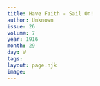 ```yaml
---
title: Have Faith - Sail On!
author: Unknown
issue: 26
volume: 7
year: 1916
month: 29
day: V
tags:
layout: page.njk
image:
---
```

